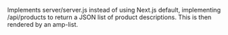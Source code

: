 Implements server/server.js instead of using Next.js default, implementing
/api/products to return a JSON list of product descriptions. This is then
rendered by an amp-list.
